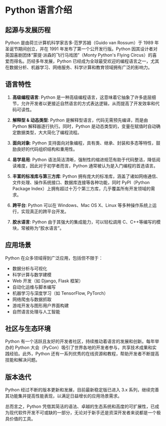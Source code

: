 # Python 语言介绍

## 起源与发展历程

Python 是由荷兰计算机科学家吉多·范罗苏姆（Guido van Rossum）于 1989 年圣诞节期间创立，并在 1991 年发布了第一个公开发行版。Python 因其设计者对英国喜剧团体“蒙提·派森的飞行马戏团”（Monty Python's Flying Circus）的喜爱而得名。历经多年发展，Python 已经成为全球最受欢迎的编程语言之一，尤其在数据分析、机器学习、网络服务、科学计算和教育领域拥有广泛的影响力。

## 语言特性

1. **高级编程语言**: Python 是一种高级编程语言，这意味着它抽象了许多底层细节，允许开发者以更接近自然语言的方式表达逻辑，从而提高了开发效率和代码可读性。

2. **解释型 & 动态类型**: Python 是解释型语言，代码无需预先编译，而是由 Python 解释器逐行执行。同时，Python 是动态类型的，变量在赋值时自动确定数据类型，大大简化了编程流程。

3. **面向对象**: Python 支持面向对象编程，具有类、继承、封装和多态等特性，鼓励良好的代码组织结构和重用性。

4. **易学易用**: Python 语法简洁清晰，强制性的缩进规范有助于代码整洁，降低阅读难度，因此对于初学者而言，Python 通常被认为是入门编程的首选语言。

5. **丰富的标准库与第三方库**: Python 拥有庞大的标准库，涵盖了诸如网络通信、文件处理、操作系统接口、数据库连接等各种功能，同时 PyPI（Python Package Index）上拥有超过十万个第三方库，几乎覆盖所有开发领域的需求。

6. **跨平台**: Python 可以在 Windows、Mac OS X、Linux 等多种操作系统上运行，实现真正的跨平台开发。

7. **胶水语言**: Python 由于其强大的集成能力，可以轻松调用 C、C++等编写的模块，常被称为“胶水语言”。

## 应用场景

Python 在众多领域得到广泛应用，包括但不限于：

- 数据分析与可视化
- 科学计算与数学建模
- Web 开发（如 Django, Flask 框架）
- 自动化运维与脚本编写
- 机器学习与深度学习（如 TensorFlow, PyTorch）
- 网络爬虫与数据抓取
- 游戏开发与图形用户界面构建
- 自然语言处理与人工智能

## 社区与生态环境

Python 有一个活跃且友好的开发者社区，持续推动着语言的发展和创新。每年举办的 Python 大会（PyCon）吸引了世界各地的开发者参与，共享技术成果和实践经验。此外，Python 还有一系列优秀的在线资源和教程，帮助开发者不断提高技能和解决问题。

## 版本迭代

Python 经过不断的版本更新和发展，目前最新稳定版已进入 3.x 系列，继续完善其功能集并提高性能表现，以满足日益增长的应用场景需求。

总而言之，Python 凭借其简洁的语法、卓越的生态系统和高度的可扩展性，已成为现代软件开发不可或缺的一部分，无论对于新手还是资深开发者来说都是一个极具价值的工具。
